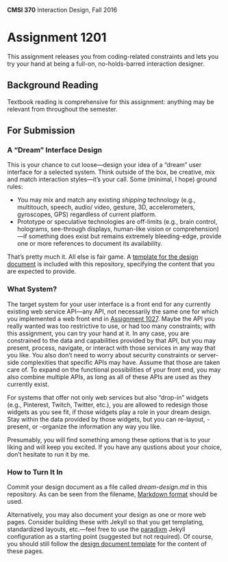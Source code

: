 **CMSI 370** Interaction Design, Fall 2016

# Assignment 1201
This assignment releases you from coding-related constraints and lets you try your hand at being a full-on, no-holds-barred interaction designer.

## Background Reading
Textbook reading is comprehensive for this assignment: anything may be relevant from throughout the semester.

## For Submission

### A “Dream” Interface Design
This is your chance to cut loose—design your idea of a “dream” user interface for a selected system. Think outside of the box, be creative, mix and match interaction styles—it’s your call. Some (minimal, I hope) ground rules:

- You may mix and match any existing _shipping_ technology (e.g., multitouch, speech, audio/ video, gesture, 3D, accelerometers, gyroscopes, GPS) regardless of current platform.
- Prototype or speculative technologies are off-limits (e.g., brain control, holograms, see-through displays, human-like vision or comprehension)—if something does exist but remains extremely bleeding-edge, provide one or more references to document its availability.

That’s pretty much it. All else is fair game. A [template for the design document](https://github.com/lmu-cmsi-courseware/ixd/blob/master/hw/dream-design/dream-design-template.md) is included with this repository, specifying the content that you are expected to provide.

### What System?
The target system for your user interface is a front end for any currently existing web service API—any API, not necessarily the same one for which you implemented a web front end in [Assignment 1027](https://github.com/lmu-cmsi370-fall2016/assignments/blob/master/web-front-end.md). Maybe the API you really wanted was too restrictive to use, or had too many constraints; with this assignment, you can try your hand at it. In any case, you are constrained to the data and capabilities provided by that API, but you may present, process, navigate, or interact with those services in any way that you like. You also don’t need to worry about security constraints or server-side complexities that specific APIs may have. Assume that those are taken care of. To expand on the functional possibilities of your front end, you may also combine multiple APIs, as long as all of these APIs are used as they currently exist.

For systems that offer not only web services but also “drop-in” widgets (e.g., Pinterest, Twitch, Twitter, etc.), you are allowed to redesign those widgets as you see fit, if those widgets play a role in your dream design. Stay within the data provided by those widgets, but you can re-layout, -present, or -organize the information any way you like.

Presumably, you will find something among these options that is to your liking and will keep you excited. If you have any qustions about your choice, don’t hesitate to run it by me.

### How to Turn It In
Commit your design document as a file called _dream-design.md_ in this repository. As can be seen from the filename, [Markdown format](https://guides.github.com/features/mastering-markdown/) should be used.

Alternatively, you may also document your design as one or more web pages. Consider building these with Jekyll so that you get templating, standardized layouts, etc.—feel free to use the [paradixm](https://github.com/dondi/paradixm) Jekyll configuration as a starting point (suggested but not required). Of course, you should still follow the [design document template](https://github.com/lmu-cmsi-courseware/ixd/blob/master/hw/dream-design/dream-design-template.md) for the content of these pages.

